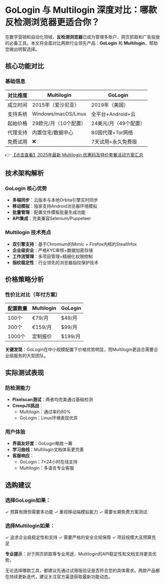 # GoLogin 与 Multilogin 深度对比：哪款反检测浏览器更适合你？

在数字营销和自动化领域，**反检测浏览器**已成为管理多账户、网页抓取和广告投放的必备工具。本文将全面对比两款行业领先产品：**GoLogin** 和 **Multilogin**，帮助您做出明智选择。

## 核心功能对比

### 基础信息
| 对比维度       | Multilogin          | GoLogin             |
|----------------|---------------------|---------------------|
| 成立时间       | 2015年（爱沙尼亚）  | 2019年（美国）      |
| 支持系统       | Windows/macOS/Linux | 全平台+Android+云   |
| 起始价格       | 29欧元/月（10个配置）| 24美元/月（49个配置）|
| 代理支持       | 内置住宅/数据中心   | 80国代理+Tor网络    |
| 免费试用       | ❌                  | 7天试用+永久免费版  |

👉 [【点击查看】2025年最新 Multilogin 优惠码及特价套餐活动方案汇总](https://bit.ly/multIlogin)

## 技术架构解析

### GoLogin 核心优势
- **多端同步**：云版本与本地Orbita引擎实时同步
- **移动模拟**：独家支持Android浏览器环境模拟
- **批量管理**：配置文件模板批量生成功能
- **API集成**：完美兼容Selenium/Puppeteer

### Multilogin 技术亮点
- **双引擎支持**：基于Chromium的Mimic + Firefox内核的Stealthfox
- **企业级安全**：严格KYC审核+数据加密存储
- **工作流管理**：多项目管理+精细化权限控制
- **指纹稳定性**：行业领先的浏览器指纹保护技术

## 价格策略分析

### 性价比对比（年付方案）
| 配置数量 | Multilogin | GoLogin |
|---------|------------|---------|
| 100个   | €79/月     | $49/月  |
| 300个   | €159/月    | $99/月  |
| 1000个  | 定制报价    | $199/月 |

**关键发现**：GoLogin在中小规模配置下价格优势明显，而Multilogin更适合需要企业级服务的大型团队。

## 实际测试表现

### 防检测能力
- **Pixelscan测试**：两者均完美通过基础检测
- **CreepJS挑战**：
  - Multilogin：通过率约80%
  - GoLogin：Linux环境表现优异

### 用户体验
- **界面友好度**：GoLogin略胜一筹
- **学习曲线**：Multilogin文档体系更完善
- **客服响应**：
  - GoLogin：7×24小时在线支持
  - Multilogin：多语言专业客服

## 选购建议

### 选择GoLogin如果：
✓ 预算有限但需要多功能
✓ 重视移动端模拟能力
✓ 需要长期免费方案测试

### 选择Multilogin如果：
✓ 追求企业级稳定性和支持
✓ 需要严格的安全合规保障
✓ 项目规模大且预算充足

**专业提示**：对于网页抓取等专业用途，Multilogin的API稳定性和文档支持更具优势。

无论选择哪款工具，都建议先通过试用版验证是否符合您的具体需求。两款产品都在持续更新迭代，建议关注官方渠道获取最新功能动态。